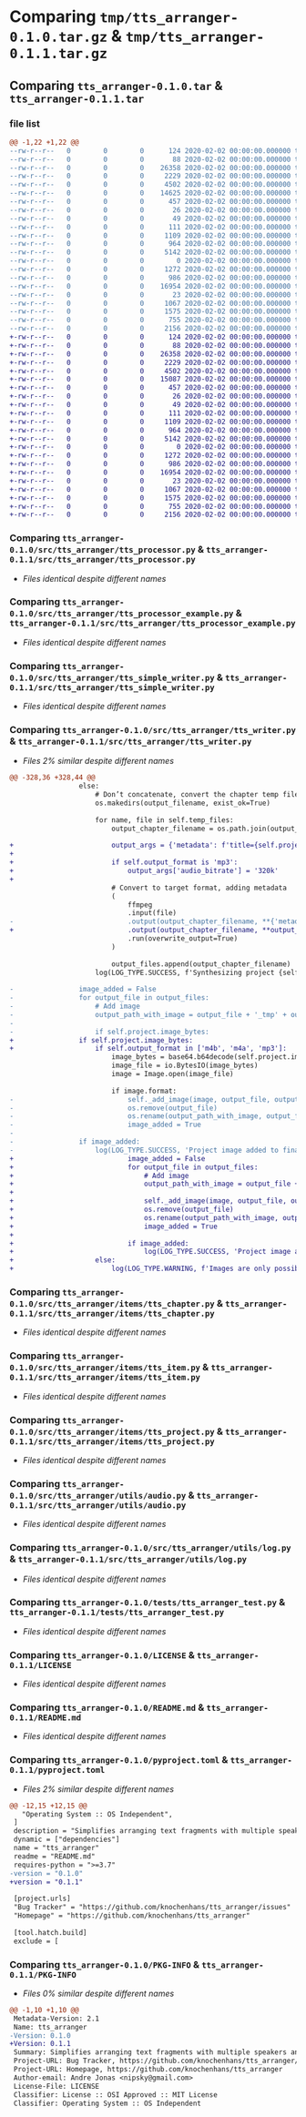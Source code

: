 # Comparing `tmp/tts_arranger-0.1.0.tar.gz` & `tmp/tts_arranger-0.1.1.tar.gz`

## Comparing `tts_arranger-0.1.0.tar` & `tts_arranger-0.1.1.tar`

### file list

```diff
@@ -1,22 +1,22 @@
--rw-r--r--   0        0        0      124 2020-02-02 00:00:00.000000 tts_arranger-0.1.0/requirements.txt
--rw-r--r--   0        0        0       88 2020-02-02 00:00:00.000000 tts_arranger-0.1.0/src/tts_arranger/__init__.py
--rw-r--r--   0        0        0    26358 2020-02-02 00:00:00.000000 tts_arranger-0.1.0/src/tts_arranger/tts_processor.py
--rw-r--r--   0        0        0     2229 2020-02-02 00:00:00.000000 tts_arranger-0.1.0/src/tts_arranger/tts_processor_example.py
--rw-r--r--   0        0        0     4502 2020-02-02 00:00:00.000000 tts_arranger-0.1.0/src/tts_arranger/tts_simple_writer.py
--rw-r--r--   0        0        0    14625 2020-02-02 00:00:00.000000 tts_arranger-0.1.0/src/tts_arranger/tts_writer.py
--rw-r--r--   0        0        0      457 2020-02-02 00:00:00.000000 tts_arranger-0.1.0/src/tts_arranger/data/replace.json
--rw-r--r--   0        0        0       26 2020-02-02 00:00:00.000000 tts_arranger-0.1.0/src/tts_arranger/data/replace_de.json
--rw-r--r--   0        0        0       49 2020-02-02 00:00:00.000000 tts_arranger-0.1.0/src/tts_arranger/data/replace_en.json
--rw-r--r--   0        0        0      111 2020-02-02 00:00:00.000000 tts_arranger-0.1.0/src/tts_arranger/items/__init__.py
--rw-r--r--   0        0        0     1109 2020-02-02 00:00:00.000000 tts_arranger-0.1.0/src/tts_arranger/items/tts_chapter.py
--rw-r--r--   0        0        0      964 2020-02-02 00:00:00.000000 tts_arranger-0.1.0/src/tts_arranger/items/tts_item.py
--rw-r--r--   0        0        0     5142 2020-02-02 00:00:00.000000 tts_arranger-0.1.0/src/tts_arranger/items/tts_project.py
--rw-r--r--   0        0        0        0 2020-02-02 00:00:00.000000 tts_arranger-0.1.0/src/tts_arranger/utils/__init__.py
--rw-r--r--   0        0        0     1272 2020-02-02 00:00:00.000000 tts_arranger-0.1.0/src/tts_arranger/utils/audio.py
--rw-r--r--   0        0        0      986 2020-02-02 00:00:00.000000 tts_arranger-0.1.0/src/tts_arranger/utils/log.py
--rw-r--r--   0        0        0    16954 2020-02-02 00:00:00.000000 tts_arranger-0.1.0/tests/tts_arranger_test.py
--rw-r--r--   0        0        0       23 2020-02-02 00:00:00.000000 tts_arranger-0.1.0/.gitignore
--rw-r--r--   0        0        0     1067 2020-02-02 00:00:00.000000 tts_arranger-0.1.0/LICENSE
--rw-r--r--   0        0        0     1575 2020-02-02 00:00:00.000000 tts_arranger-0.1.0/README.md
--rw-r--r--   0        0        0      755 2020-02-02 00:00:00.000000 tts_arranger-0.1.0/pyproject.toml
--rw-r--r--   0        0        0     2156 2020-02-02 00:00:00.000000 tts_arranger-0.1.0/PKG-INFO
+-rw-r--r--   0        0        0      124 2020-02-02 00:00:00.000000 tts_arranger-0.1.1/requirements.txt
+-rw-r--r--   0        0        0       88 2020-02-02 00:00:00.000000 tts_arranger-0.1.1/src/tts_arranger/__init__.py
+-rw-r--r--   0        0        0    26358 2020-02-02 00:00:00.000000 tts_arranger-0.1.1/src/tts_arranger/tts_processor.py
+-rw-r--r--   0        0        0     2229 2020-02-02 00:00:00.000000 tts_arranger-0.1.1/src/tts_arranger/tts_processor_example.py
+-rw-r--r--   0        0        0     4502 2020-02-02 00:00:00.000000 tts_arranger-0.1.1/src/tts_arranger/tts_simple_writer.py
+-rw-r--r--   0        0        0    15087 2020-02-02 00:00:00.000000 tts_arranger-0.1.1/src/tts_arranger/tts_writer.py
+-rw-r--r--   0        0        0      457 2020-02-02 00:00:00.000000 tts_arranger-0.1.1/src/tts_arranger/data/replace.json
+-rw-r--r--   0        0        0       26 2020-02-02 00:00:00.000000 tts_arranger-0.1.1/src/tts_arranger/data/replace_de.json
+-rw-r--r--   0        0        0       49 2020-02-02 00:00:00.000000 tts_arranger-0.1.1/src/tts_arranger/data/replace_en.json
+-rw-r--r--   0        0        0      111 2020-02-02 00:00:00.000000 tts_arranger-0.1.1/src/tts_arranger/items/__init__.py
+-rw-r--r--   0        0        0     1109 2020-02-02 00:00:00.000000 tts_arranger-0.1.1/src/tts_arranger/items/tts_chapter.py
+-rw-r--r--   0        0        0      964 2020-02-02 00:00:00.000000 tts_arranger-0.1.1/src/tts_arranger/items/tts_item.py
+-rw-r--r--   0        0        0     5142 2020-02-02 00:00:00.000000 tts_arranger-0.1.1/src/tts_arranger/items/tts_project.py
+-rw-r--r--   0        0        0        0 2020-02-02 00:00:00.000000 tts_arranger-0.1.1/src/tts_arranger/utils/__init__.py
+-rw-r--r--   0        0        0     1272 2020-02-02 00:00:00.000000 tts_arranger-0.1.1/src/tts_arranger/utils/audio.py
+-rw-r--r--   0        0        0      986 2020-02-02 00:00:00.000000 tts_arranger-0.1.1/src/tts_arranger/utils/log.py
+-rw-r--r--   0        0        0    16954 2020-02-02 00:00:00.000000 tts_arranger-0.1.1/tests/tts_arranger_test.py
+-rw-r--r--   0        0        0       23 2020-02-02 00:00:00.000000 tts_arranger-0.1.1/.gitignore
+-rw-r--r--   0        0        0     1067 2020-02-02 00:00:00.000000 tts_arranger-0.1.1/LICENSE
+-rw-r--r--   0        0        0     1575 2020-02-02 00:00:00.000000 tts_arranger-0.1.1/README.md
+-rw-r--r--   0        0        0      755 2020-02-02 00:00:00.000000 tts_arranger-0.1.1/pyproject.toml
+-rw-r--r--   0        0        0     2156 2020-02-02 00:00:00.000000 tts_arranger-0.1.1/PKG-INFO
```

### Comparing `tts_arranger-0.1.0/src/tts_arranger/tts_processor.py` & `tts_arranger-0.1.1/src/tts_arranger/tts_processor.py`

 * *Files identical despite different names*

### Comparing `tts_arranger-0.1.0/src/tts_arranger/tts_processor_example.py` & `tts_arranger-0.1.1/src/tts_arranger/tts_processor_example.py`

 * *Files identical despite different names*

### Comparing `tts_arranger-0.1.0/src/tts_arranger/tts_simple_writer.py` & `tts_arranger-0.1.1/src/tts_arranger/tts_simple_writer.py`

 * *Files identical despite different names*

### Comparing `tts_arranger-0.1.0/src/tts_arranger/tts_writer.py` & `tts_arranger-0.1.1/src/tts_arranger/tts_writer.py`

 * *Files 2% similar despite different names*

```diff
@@ -328,36 +328,44 @@
                 else:
                     # Don’t concatenate, convert the chapter temp files to the target format
                     os.makedirs(output_filename, exist_ok=True)
 
                     for name, file in self.temp_files:
                         output_chapter_filename = os.path.join(output_filename, name + output_extension)
 
+                        output_args = {'metadata': f'title={self.project.title} - {name}', 'metadata:': f'album={self.project.subtitle}', 'metadata:g': f'artist={self.project.author}'}
+
+                        if self.output_format is 'mp3':
+                            output_args['audio_bitrate'] = '320k'
+
                         # Convert to target format, adding metadata
                         (
                             ffmpeg
                             .input(file)
-                            .output(output_chapter_filename, **{'metadata': f'title={self.project.title} - {name}', 'metadata:': f'album={self.project.subtitle}', 'metadata:g': f'artist={self.project.author}'}, loglevel='error')
+                            .output(output_chapter_filename, **output_args, loglevel='error')
                             .run(overwrite_output=True)
                         )
 
                         output_files.append(output_chapter_filename)
                     log(LOG_TYPE.SUCCESS, f'Synthesizing project {self.project.title} finished, chapter files saved under {output_filename}.')
 
-                image_added = False
-                for output_file in output_files:
-                    # Add image
-                    output_path_with_image = output_file + '_tmp' + output_extension
-
-                    if self.project.image_bytes:
+                if self.project.image_bytes:
+                    if self.output_format in ['m4b', 'm4a', 'mp3']:
                         image_bytes = base64.b64decode(self.project.image_bytes)
                         image_file = io.BytesIO(image_bytes)
                         image = Image.open(image_file)
 
                         if image.format:
-                            self._add_image(image, output_file, output_path_with_image)
-                            os.remove(output_file)
-                            os.rename(output_path_with_image, output_file)
-                            image_added = True
-
-                if image_added:
-                    log(LOG_TYPE.SUCCESS, 'Project image added to final output for all files.')
+                            image_added = False
+                            for output_file in output_files:
+                                # Add image
+                                output_path_with_image = output_file + '_tmp' + output_extension
+
+                                self._add_image(image, output_file, output_path_with_image)
+                                os.remove(output_file)
+                                os.rename(output_path_with_image, output_file)
+                                image_added = True
+
+                            if image_added:
+                                log(LOG_TYPE.SUCCESS, 'Project image added to final output for all files.')
+                    else:
+                        log(LOG_TYPE.WARNING, f'Images are only possible for m4b/m4a and mp3 at the moment.')
```

### Comparing `tts_arranger-0.1.0/src/tts_arranger/items/tts_chapter.py` & `tts_arranger-0.1.1/src/tts_arranger/items/tts_chapter.py`

 * *Files identical despite different names*

### Comparing `tts_arranger-0.1.0/src/tts_arranger/items/tts_item.py` & `tts_arranger-0.1.1/src/tts_arranger/items/tts_item.py`

 * *Files identical despite different names*

### Comparing `tts_arranger-0.1.0/src/tts_arranger/items/tts_project.py` & `tts_arranger-0.1.1/src/tts_arranger/items/tts_project.py`

 * *Files identical despite different names*

### Comparing `tts_arranger-0.1.0/src/tts_arranger/utils/audio.py` & `tts_arranger-0.1.1/src/tts_arranger/utils/audio.py`

 * *Files identical despite different names*

### Comparing `tts_arranger-0.1.0/src/tts_arranger/utils/log.py` & `tts_arranger-0.1.1/src/tts_arranger/utils/log.py`

 * *Files identical despite different names*

### Comparing `tts_arranger-0.1.0/tests/tts_arranger_test.py` & `tts_arranger-0.1.1/tests/tts_arranger_test.py`

 * *Files identical despite different names*

### Comparing `tts_arranger-0.1.0/LICENSE` & `tts_arranger-0.1.1/LICENSE`

 * *Files identical despite different names*

### Comparing `tts_arranger-0.1.0/README.md` & `tts_arranger-0.1.1/README.md`

 * *Files identical despite different names*

### Comparing `tts_arranger-0.1.0/pyproject.toml` & `tts_arranger-0.1.1/pyproject.toml`

 * *Files 2% similar despite different names*

```diff
@@ -12,15 +12,15 @@
   "Operating System :: OS Independent",
 ]
 description = "Simplifies arranging text fragments with multiple speakers and processing it with coqui.ai TTS"
 dynamic = ["dependencies"]
 name = "tts_arranger"
 readme = "README.md"
 requires-python = ">=3.7"
-version = "0.1.0"
+version = "0.1.1"
 
 [project.urls]
 "Bug Tracker" = "https://github.com/knochenhans/tts_arranger/issues"
 "Homepage" = "https://github.com/knochenhans/tts_arranger"
 
 [tool.hatch.build]
 exclude = [
```

### Comparing `tts_arranger-0.1.0/PKG-INFO` & `tts_arranger-0.1.1/PKG-INFO`

 * *Files 0% similar despite different names*

```diff
@@ -1,10 +1,10 @@
 Metadata-Version: 2.1
 Name: tts_arranger
-Version: 0.1.0
+Version: 0.1.1
 Summary: Simplifies arranging text fragments with multiple speakers and processing it with coqui.ai TTS
 Project-URL: Bug Tracker, https://github.com/knochenhans/tts_arranger/issues
 Project-URL: Homepage, https://github.com/knochenhans/tts_arranger
 Author-email: Andre Jonas <nipsky@gmail.com>
 License-File: LICENSE
 Classifier: License :: OSI Approved :: MIT License
 Classifier: Operating System :: OS Independent
```

